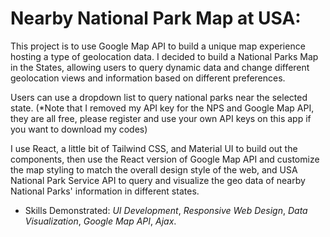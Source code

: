 # Nearby National Park Map at USA:

This project is to use Google Map API to build a unique map experience hosting a type of geolocation data. I decided to build a National Parks Map in the States, allowing users to query dynamic data and change different geolocation views and information based on different preferences.

Users can use a dropdown list to query national parks near the selected state. (*Note that I removed my API key for the NPS and Google Map API, they are all free, please register and use your own API keys on this app if you want to download my codes)

I use React, a little bit of Tailwind CSS, and Material UI to build out the components, then use the React version of Google Map API and customize the map styling to match the overall design style of the web, and USA National Park Service API to query and visualize the geo data of nearby National Parks' information in different states.

- Skills Demonstrated: *UI Development*, *Responsive Web Design*, *Data Visualization*, *Google Map API*, *Ajax*.
